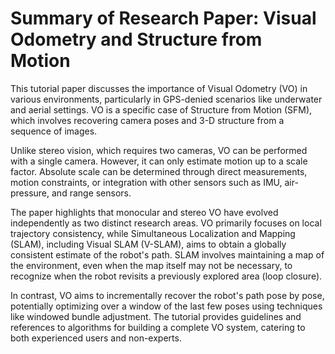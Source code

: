 # Summary of Research Paper: Visual Odometry and Structure from Motion

This tutorial paper discusses the importance of Visual Odometry (VO) in various environments, particularly in GPS-denied scenarios like underwater and aerial settings. VO is a specific case of Structure from Motion (SFM), which involves recovering camera poses and 3-D structure from a sequence of images.

Unlike stereo vision, which requires two cameras, VO can be performed with a single camera. However, it can only estimate motion up to a scale factor. Absolute scale can be determined through direct measurements, motion constraints, or integration with other sensors such as IMU, air-pressure, and range sensors.

The paper highlights that monocular and stereo VO have evolved independently as two distinct research areas. VO primarily focuses on local trajectory consistency, while Simultaneous Localization and Mapping (SLAM), including Visual SLAM (V-SLAM), aims to obtain a globally consistent estimate of the robot's path. SLAM involves maintaining a map of the environment, even when the map itself may not be necessary, to recognize when the robot revisits a previously explored area (loop closure).

In contrast, VO aims to incrementally recover the robot's path pose by pose, potentially optimizing over a window of the last few poses using techniques like windowed bundle adjustment. The tutorial provides guidelines and references to algorithms for building a complete VO system, catering to both experienced users and non-experts.
